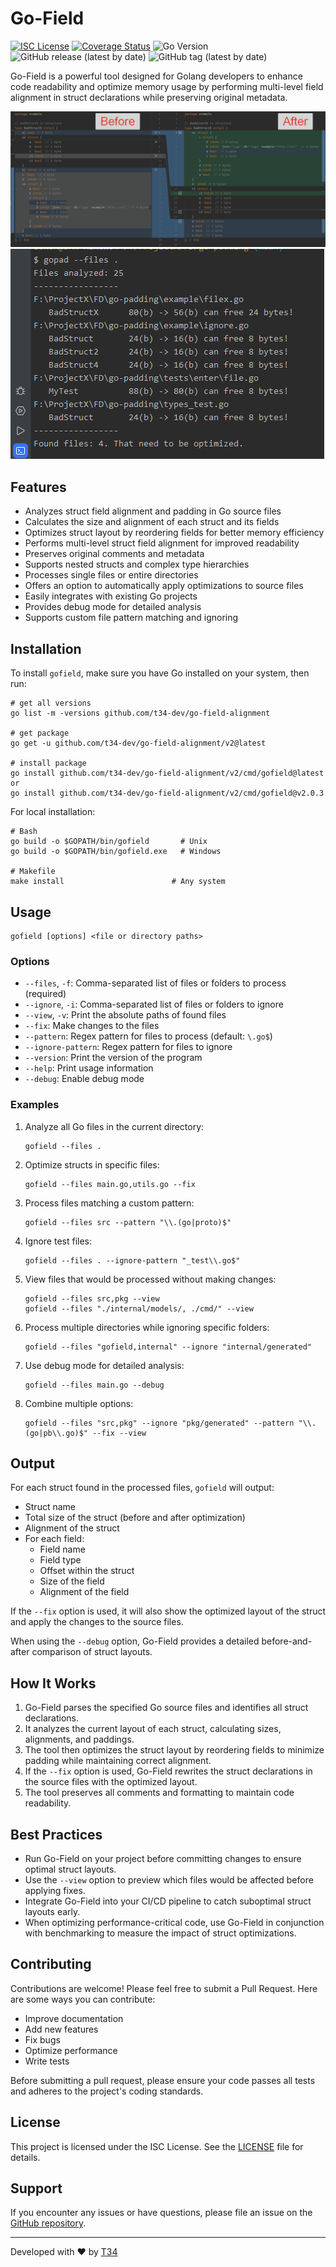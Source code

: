 # Go-Field

[![ISC License](http://img.shields.io/badge/license-ISC-blue.svg)](http://copyfree.org)
[![Coverage Status](https://coveralls.io/repos/github/t34-dev/go-field-alignment/badge.svg?branch=main&ver=1725017599)](https://coveralls.io/github/t34-dev/go-field-alignment?branch=main&ver=1725017599)
![Go Version](https://img.shields.io/badge/Go-1.22-blue?logo=go&ver=1725017599)
![GitHub release (latest by date)](https://img.shields.io/github/v/release/t34-dev/go-field-alignment?ver=1725017599)
![GitHub tag (latest by date)](https://img.shields.io/github/v/tag/t34-dev/go-field-alignment?sort=semver&style=flat&logo=git&logoColor=white&label=Latest%20Version&color=blue&ver=1725017599)

Go-Field is a powerful tool designed for Golang developers to enhance code readability and optimize memory usage by performing multi-level field alignment in struct declarations while preserving original metadata.

![Go-Field Example](./example.png)
![Go-Field Example2](./example2.png)

## Features

- Analyzes struct field alignment and padding in Go source files
- Calculates the size and alignment of each struct and its fields
- Optimizes struct layout by reordering fields for better memory efficiency
- Performs multi-level struct field alignment for improved readability
- Preserves original comments and metadata
- Supports nested structs and complex type hierarchies
- Processes single files or entire directories
- Offers an option to automatically apply optimizations to source files
- Easily integrates with existing Go projects
- Provides debug mode for detailed analysis
- Supports custom file pattern matching and ignoring

## Installation

To install `gofield`, make sure you have Go installed on your system, then run:

```shell
# get all versions
go list -m -versions github.com/t34-dev/go-field-alignment

# get package
go get -u github.com/t34-dev/go-field-alignment/v2@latest

# install package
go install github.com/t34-dev/go-field-alignment/v2/cmd/gofield@latest
or
go install github.com/t34-dev/go-field-alignment/v2/cmd/gofield@v2.0.3
```

For local installation:

```shell
# Bash
go build -o $GOPATH/bin/gofield       # Unix
go build -o $GOPATH/bin/gofield.exe   # Windows

# Makefile
make install                        # Any system
```

## Usage

```
gofield [options] <file or directory paths>
```

### Options

- `--files`, `-f`: Comma-separated list of files or folders to process (required)
- `--ignore`, `-i`: Comma-separated list of files or folders to ignore
- `--view`, `-v`: Print the absolute paths of found files
- `--fix`: Make changes to the files
- `--pattern`: Regex pattern for files to process (default: `\.go$`)
- `--ignore-pattern`: Regex pattern for files to ignore
- `--version`: Print the version of the program
- `--help`: Print usage information
- `--debug`: Enable debug mode

### Examples

1. Analyze all Go files in the current directory:
   ```
   gofield --files .
   ```

2. Optimize structs in specific files:
   ```
   gofield --files main.go,utils.go --fix
   ```

3. Process files matching a custom pattern:
   ```
   gofield --files src --pattern "\\.(go|proto)$"
   ```

4. Ignore test files:
   ```
   gofield --files . --ignore-pattern "_test\\.go$"
   ```

5. View files that would be processed without making changes:
   ```
   gofield --files src,pkg --view
   gofield --files "./internal/models/, ./cmd/" --view
   ```

6. Process multiple directories while ignoring specific folders:
   ```
   gofield --files "gofield,internal" --ignore "internal/generated"
   ```

7. Use debug mode for detailed analysis:
   ```
   gofield --files main.go --debug
   ```

8. Combine multiple options:
   ```
   gofield --files "src,pkg" --ignore "pkg/generated" --pattern "\\.(go|pb\\.go)$" --fix --view
   ```

## Output

For each struct found in the processed files, `gofield` will output:

- Struct name
- Total size of the struct (before and after optimization)
- Alignment of the struct
- For each field:
  - Field name
  - Field type
  - Offset within the struct
  - Size of the field
  - Alignment of the field

If the `--fix` option is used, it will also show the optimized layout of the struct and apply the changes to the source files.

When using the `--debug` option, Go-Field provides a detailed before-and-after comparison of struct layouts.

## How It Works

1. Go-Field parses the specified Go source files and identifies all struct declarations.
2. It analyzes the current layout of each struct, calculating sizes, alignments, and paddings.
3. The tool then optimizes the struct layout by reordering fields to minimize padding while maintaining correct alignment.
4. If the `--fix` option is used, Go-Field rewrites the struct declarations in the source files with the optimized layout.
5. The tool preserves all comments and formatting to maintain code readability.

## Best Practices

- Run Go-Field on your project before committing changes to ensure optimal struct layouts.
- Use the `--view` option to preview which files would be affected before applying fixes.
- Integrate Go-Field into your CI/CD pipeline to catch suboptimal struct layouts early.
- When optimizing performance-critical code, use Go-Field in conjunction with benchmarking to measure the impact of struct optimizations.

## Contributing

Contributions are welcome! Please feel free to submit a Pull Request. Here are some ways you can contribute:

- Improve documentation
- Add new features
- Fix bugs
- Optimize performance
- Write tests

Before submitting a pull request, please ensure your code passes all tests and adheres to the project's coding standards.

## License

This project is licensed under the ISC License. See the [LICENSE](LICENSE) file for details.

## Support

If you encounter any issues or have questions, please file an issue on the [GitHub repository](https://github.com/t34-dev/go-field-alignment/issues).

---

Developed with ❤️ by [T34](https://github.com/t34-dev)
